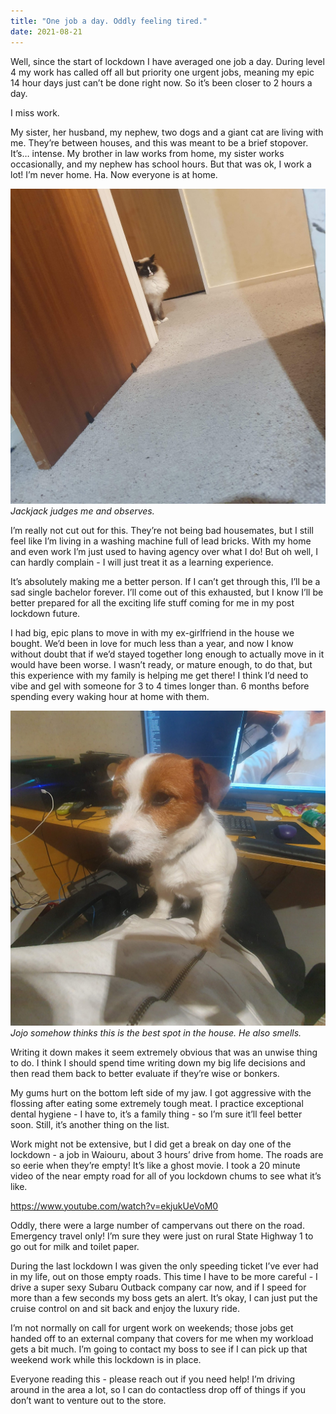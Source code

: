```yaml
---
title: "One job a day. Oddly feeling tired."
date: 2021-08-21
---
```


Well, since the start of lockdown I have averaged one job a day. During level 4 my work has called off all but priority one urgent jobs, meaning my epic 14 hour days just can’t be done right now. So it’s been closer to 2 hours a day.

I miss work.

My sister, her husband, my nephew, two dogs and a giant cat are living with me. They’re between houses, and this was meant to be a brief stopover. It’s… intense. My brother in law works from home, my sister works occasionally, and my nephew has school hours. But that was ok, I work a lot! I’m never home. Ha. Now everyone is at home.

![Forza.](../../assets/images/blog/judge.jpg)
_Jackjack judges me and observes._

I’m really not cut out for this. They’re not being bad housemates, but I still feel like I’m living in a washing machine full of lead bricks. With my home and even work I’m just used to having agency over what I do! But oh well, I can hardly complain - I will just treat it as a learning experience.

It’s absolutely making me a better person. If I can’t get through this, I’ll be a sad single bachelor forever. I’ll come out of this exhausted, but I know I’ll be better prepared for all the exciting life stuff coming for me in my post lockdown future.

I had big, epic plans to move in with my ex-girlfriend in the house we bought. We’d been in love for much less than a year, and now I know without doubt that if we’d stayed together long enough to actually move in it would have been worse. I wasn’t ready, or mature enough, to do that, but this experience with my family is helping me get there! I think I’d need to vibe and gel with someone for 3 to 4 times longer than. 6 months before spending every waking hour at home with them.

![Forza.](../../assets/images/blog/dog.jpg)
_Jojo somehow thinks this is the best spot in the house. He also smells._

Writing it down makes it seem extremely obvious that was an unwise thing to do. I think I should spend time writing down my big life decisions and then read them back to better evaluate if they’re wise or bonkers.

My gums hurt on the bottom left side of my jaw. I got aggressive with the flossing after eating some extremely tough meat. I practice exceptional dental hygiene  - I have to, it’s a family thing - so I’m sure it’ll feel better soon. Still, it’s another thing on the list.

Work might not be extensive, but I did get a break on day one of the lockdown - a job in Waiouru, about 3 hours’ drive from home. The roads are so eerie when they’re empty! It’s like a ghost movie. I took a 20 minute video of the near empty road for all of you lockdown chums to see what it’s like.

https://www.youtube.com/watch?v=ekjukUeVoM0

Oddly, there were a large number of campervans out there on the road. Emergency travel only! I’m sure they were just on rural State Highway 1 to go out for milk and toilet paper.

During the last lockdown I was given the only speeding ticket I’ve ever had in my life, out on those empty roads. This time I have to be more careful - I drive a super sexy Subaru Outback company car now, and if I speed for more than a few seconds my boss gets an alert. It’s okay, I can just put the cruise control on and sit back and enjoy the luxury ride.

I’m not normally on call for urgent work on weekends; those jobs get handed off to an external company that covers for me when my workload gets a bit much. I’m going to contact my boss to see if I can pick up that weekend work while this lockdown is in place.

Everyone reading this - please reach out if you need help! I’m driving around in the area a lot, so I can do contactless drop off of things if you don’t want to venture out to the store.
